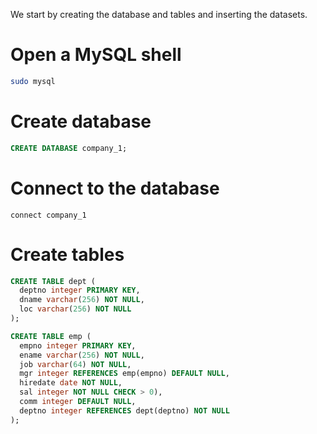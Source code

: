 We start by creating the database and tables and inserting the datasets.

# Open a MySQL shell
```bash
sudo mysql
```

# Create database
```sql
CREATE DATABASE company_1;
```

# Connect to the database
```
connect company_1
```

# Create tables
```sql
CREATE TABLE dept (
  deptno integer PRIMARY KEY,
  dname varchar(256) NOT NULL,
  loc varchar(256) NOT NULL
);

CREATE TABLE emp (
  empno integer PRIMARY KEY,
  ename varchar(256) NOT NULL,
  job varchar(64) NOT NULL,
  mgr integer REFERENCES emp(empno) DEFAULT NULL,
  hiredate date NOT NULL,
  sal integer NOT NULL CHECK > 0),
  comm integer DEFAULT NULL,
  deptno integer REFERENCES dept(deptno) NOT NULL
);
```

